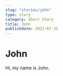 ```yaml
---
slug: "stories/john"
type: story
category: Short Story
title: John
publishdate: 2021-07-31
---
```


# John

Hi, my name is John. 